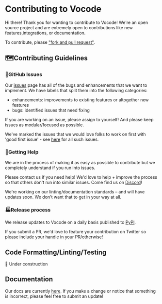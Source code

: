 # Contributing to Vocode

Hi there! Thank you for wanting to contribute to Vocode! We're an open source project and are extremely open to contributions like new features,integrations, or documentation.

To contribute, please ["fork and pull request"](https://docs.github.com/en/get-started/quickstart/contributing-to-projects).

## 🗺️Contributing Guidelines

### 🚩GitHub Issues

Our [issues](https://github.com/vocodedev/vocode-python/issues) page has all of the bugs and enhancements that we want to implement. We have labels that split them into the following categories:

- enhancements: improvements to existing features or altogether new features
- bugs: identified issues that need fixing

If you are working on an issue, please assign to yourself! And please keep issues as modular/focused as possible.

We've marked the issues that we would love folks to work on first with 'good first issue' - see [here](https://github.com/vocodedev/vocode-python/issues?q=is%3Aissue+is%3Aopen+label%3A%22good+first+issue%22) for all such issues.

### 🙋Getting Help

We are in the process of making it as easy as possible to contribute but we completely understand if you run into issues.

Please contact us if you need help! We'd love to help + improve the process so that others don't run into similar issues. Come find us on [Discord](https://discord.gg/NaU4mMgcnC)!

We're working on our linting/documentation standards – and will have updates soon. We don't want that to get in your way at all.

### 🏭Release process

We release updates to Vocode on a daily basis published to [PyPI](https://pypi.org/project/vocode/).

If you submit a PR, we'd love to feature your contribution on Twitter so please include your handle in your PR/otherwise!

## Code Formatting/Linting/Testing

🚧 Under construction

## Documentation

Our docs are currently [here](https://github.com/vocodedev/docs). If you make a change or notice that something is incorrect, please feel free to submit an update!
